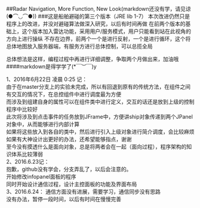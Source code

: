 ##Radar Navigation, More Function, New Look(markdown还没有学，请见谅(●⌒◡⌒●))
###这是船舶避碰的第三个版本（JRE lib 1-7）
本次改进仍然只是程序上的改进，并没对避碰算法做深入研究，以后有时间再做
在前两个版本的基础上，这个版本加入雷达功能，采用用户/服务模式，用户只能看到站在此视角的方向上进行操纵
不存在边界，前两个一个是进行反射，一个是进行循环，这个将总体地图放入服务器端，有服务方进行总体控制，可以总揽全局


总体想法是这样，编程过程中再进行详细调整，争取两个月做出来，加油哦  
####markdown是得学学了(*￣︶￣)y

1、2016年6月22日  凌晨 0:25 记：  
	由于在master分支上的实验未完成，所以有回退到原有的传统方法，在组件之间有交互的情况下，在总控组件中进行调度最为方便  
	而涉及到组建自身的属性可以在组件类中进行定义，交互的话还是放到上级的控制程序中比较好  
	此次将涉及到点击事件的任务放到JFrame中，方便讲ship对象传递到两个JPanel对象中，从而能够进行内部计算  
	如果将这些放入到各自的类中，然后进行引入上级对象进行简介调度，会比较麻烦  
	如果有大神设计出更好的办法，还希望能够指点，谢谢  
	至今没有摸透什么是面向对象，总是将两者会在一起（面向过程），程序架构的知识体系比较薄弱  
2、2016.6.23记：  
	抱歉，github没有学会，分支弄乱了，以后会注意的。  
	开始修改infopanel面板的程序  
	同时开始设计通信过程，设计主控面板的功能及界面布局  
3、2016.6.24： 通信方面没有进展，需要学习，通信同步没有思路  
没有办法，暂停一段时间，以后有时间在慢慢完善  
